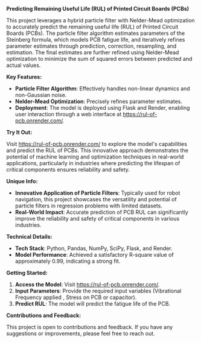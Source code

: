 **Predicting Remaining Useful Life (RUL) of Printed Circuit Boards (PCBs)**

This project leverages a hybrid particle filter with Nelder-Mead optimization to accurately predict the remaining useful life (RUL) of Printed Circuit Boards (PCBs). The particle filter algorithm estimates parameters of the Steinberg formula, which models PCB fatigue life, and iteratively refines parameter estimates through prediction, correction, resampling, and estimation. The final estimates are further refined using Nelder-Mead optimization to minimize the sum of squared errors between predicted and actual values.

**Key Features:**

- **Particle Filter Algorithm**: Effectively handles non-linear dynamics and non-Gaussian noise.
- **Nelder-Mead Optimization**: Precisely refines parameter estimates.
- **Deployment**: The model is deployed using Flask and Render, enabling user interaction through a web interface at https://rul-of-pcb.onrender.com/.

**Try It Out:**

Visit https://rul-of-pcb.onrender.com/ to explore the model's capabilities and predict the RUL of PCBs. This innovative approach demonstrates the potential of machine learning and optimization techniques in real-world applications, particularly in industries where predicting the lifespan of critical components ensures reliability and safety.

**Unique Info:**

- **Innovative Application of Particle Filters**: Typically used for robot navigation, this project showcases the versatility and potential of particle filters in regression problems with limited datasets.
- **Real-World Impact**: Accurate prediction of PCB RUL can significantly improve the reliability and safety of critical components in various industries.

**Technical Details:**

- **Tech Stack**: Python, Pandas, NumPy, SciPy, Flask, and Render.
- **Model Performance**: Achieved a satisfactory R-square value of approximately 0.99, indicating a strong fit.

**Getting Started:**

1. **Access the Model**: Visit https://rul-of-pcb.onrender.com/.
2. **Input Parameters**: Provide the required input variables (Vibrational Frequency applied , Stress on PCB or capacitor).
3. **Predict RUL**: The model will predict the fatigue life of the PCB.

**Contributions and Feedback:**

This project is open to contributions and feedback. If you have any suggestions or improvements, please feel free to reach out.
